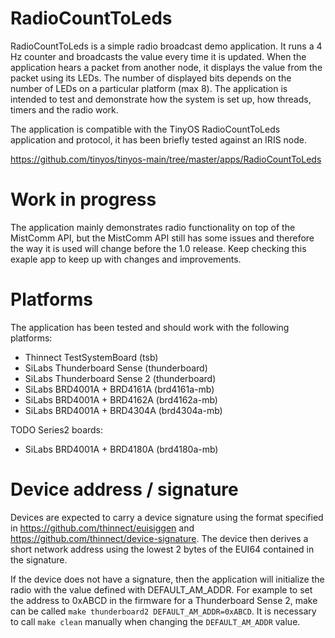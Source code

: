 # RadioCountToLeds

RadioCountToLeds is a simple radio broadcast demo application. It runs a 4 Hz
counter and broadcasts the value every time it is updated. When the application
hears a packet from another node, it displays the value from the packet using
its LEDs. The number of displayed bits depends on the number of LEDs on a
particular platform (max 8). The application is intended to test and demonstrate
how the system is set up, how threads, timers and the radio work.

The application is compatible with the TinyOS RadioCountToLeds application
and protocol, it has been briefly tested against an IRIS node.

https://github.com/tinyos/tinyos-main/tree/master/apps/RadioCountToLeds

# Work in progress
The application mainly demonstrates radio functionality on top of the MistComm
API, but the MistComm API still has some issues and therefore the way it is used
will change before the 1.0 release. Keep checking this exaple app to keep up
with changes and improvements.

# Platforms
The application has been tested and should work with the following platforms:
 * Thinnect TestSystemBoard (tsb)
 * SiLabs Thunderboard Sense (thunderboard)
 * SiLabs Thunderboard Sense 2 (thunderboard)
 * SiLabs BRD4001A + BRD4161A (brd4161a-mb)
 * SiLabs BRD4001A + BRD4162A (brd4162a-mb)
 * SiLabs BRD4001A + BRD4304A (brd4304a-mb)

TODO Series2 boards:
 * SiLabs BRD4001A + BRD4180A (brd4180a-mb)

# Device address / signature

Devices are expected to carry a device signature using the format
specified in https://github.com/thinnect/euisiggen and
https://github.com/thinnect/device-signature. The device then derives a short
network address using the lowest 2 bytes of the EUI64 contained in the
signature.

If the device does not have a signature, then the application will
initialize the radio with the value defined with DEFAULT_AM_ADDR. For example
to set the address to 0xABCD in the firmware for a Thunderboard Sense 2, make
can be called `make thunderboard2 DEFAULT_AM_ADDR=0xABCD`. It is necessary to
call `make clean` manually when changing the `DEFAULT_AM_ADDR` value.
